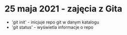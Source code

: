 # 25 maja 2021 - zajęcia z Gita

- 'git init' - inicjuje repo git w danym katalogu
- 'git status' - wyświetla informacje o repo


